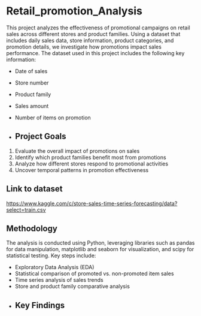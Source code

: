 # Retail_promotion_Analysis
This project analyzes the effectiveness of promotional campaigns on retail sales across different stores and product families. Using a dataset that includes daily sales data, store information, product categories, and promotion details, we investigate how promotions impact sales performance.
The dataset used in this project includes the following key information:
- Date of sales
- Store number
- Product family
- Sales amount
- Number of items on promotion
  
- ## Project Goals
1. Evaluate the overall impact of promotions on sales
2. Identify which product families benefit most from promotions
3. Analyze how different stores respond to promotional activities
4. Uncover temporal patterns in promotion effectiveness

## Link to dataset
https://www.kaggle.com/c/store-sales-time-series-forecasting/data?select=train.csv

## Methodology
The analysis is conducted using Python, leveraging libraries such as pandas for data manipulation, matplotlib and seaborn for visualization, and scipy for statistical testing. Key steps include:
- Exploratory Data Analysis (EDA)
- Statistical comparison of promoted vs. non-promoted item sales
- Time series analysis of sales trends
- Store and product family comparative analysis
- ## Key Findings
